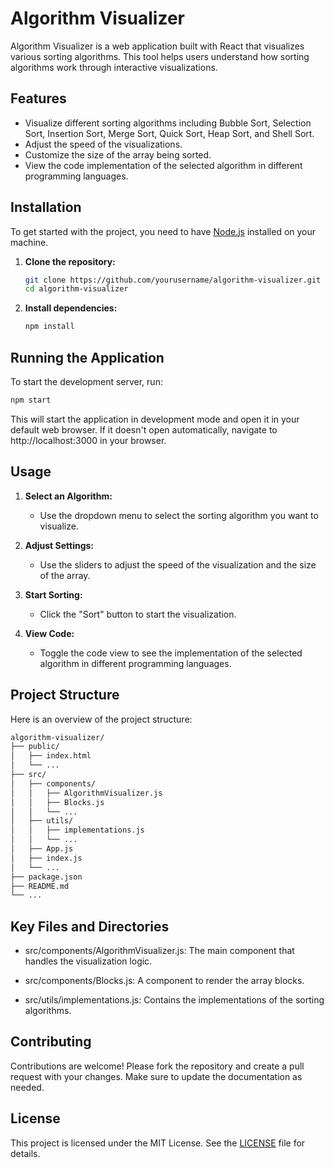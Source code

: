 # Algorithm Visualizer

Algorithm Visualizer is a web application built with React that visualizes various sorting algorithms. This tool helps users understand how sorting algorithms work through interactive visualizations.

## Features

- Visualize different sorting algorithms including Bubble Sort, Selection Sort, Insertion Sort, Merge Sort, Quick Sort, Heap Sort, and Shell Sort.
- Adjust the speed of the visualizations.
- Customize the size of the array being sorted.
- View the code implementation of the selected algorithm in different programming languages.

## Installation

To get started with the project, you need to have [Node.js](https://nodejs.org/) installed on your machine.

1. **Clone the repository:**
    ```sh
    git clone https://github.com/yourusername/algorithm-visualizer.git
    cd algorithm-visualizer
    ```

2. **Install dependencies:**
    ```sh
    npm install
    ```

## Running the Application

To start the development server, run:

```sh
npm start
```

This will start the application in development mode and open it in your default web browser. If it doesn't open automatically, navigate to http://localhost:3000 in your browser.

## Usage
1. **Select an Algorithm:**

    - Use the dropdown menu to select the sorting algorithm you want to visualize.

2. **Adjust Settings:**

    - Use the sliders to adjust the speed of the visualization and the size of the array.

3. **Start Sorting:**

    - Click the "Sort" button to start the visualization.

4. **View Code:**

    - Toggle the code view to see the implementation of the selected algorithm in different programming languages.

## Project Structure
Here is an overview of the project structure:
```sh
algorithm-visualizer/
├── public/
│   ├── index.html
│   └── ...
├── src/
│   ├── components/
│   │   ├── AlgorithmVisualizer.js
│   │   ├── Blocks.js
│   │   └── ...
│   ├── utils/
│   │   ├── implementations.js
│   │   └── ...
│   ├── App.js
│   ├── index.js
│   └── ...
├── package.json
├── README.md
└── ...
```
## Key Files and Directories
- src/components/AlgorithmVisualizer.js: The main component that handles the visualization logic.

- src/components/Blocks.js: A component to render the array blocks.

- src/utils/implementations.js: Contains the implementations of the sorting algorithms.

## Contributing
Contributions are welcome! Please fork the repository and create a pull request with your changes. Make sure to update the documentation as needed.

## License
This project is licensed under the MIT License. See the [LICENSE](./LICENSE) file for details.
